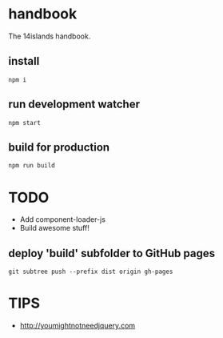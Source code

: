 # handbook
The 14islands handbook.

## install

`npm i`

## run development watcher

`npm start`

## build for production

`npm run build`

# TODO
* Add component-loader-js
* Build awesome stuff!

## deploy 'build' subfolder to GitHub pages

`git subtree push --prefix dist origin gh-pages`

# TIPS
* http://youmightnotneedjquery.com
